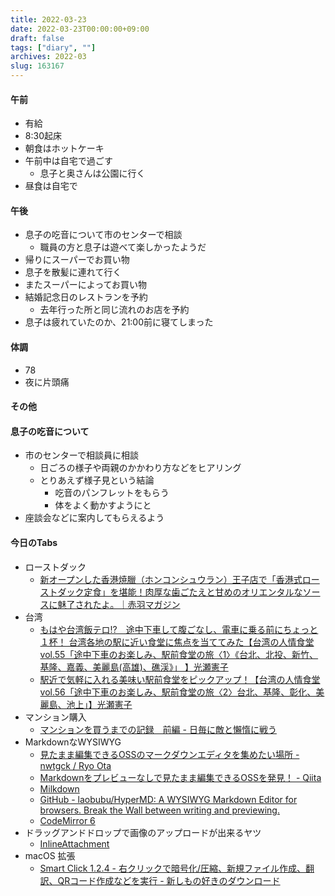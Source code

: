 ```yaml
---
title: 2022-03-23
date: 2022-03-23T00:00:00+09:00
draft: false
tags: ["diary", ""]
archives: 2022-03
slug: 163167
---
```

#### 午前
- 有給
- 8:30起床
- 朝食はホットケーキ
- 午前中は自宅で過ごす
  - 息子と奥さんは公園に行く
- 昼食は自宅で
#### 午後
- 息子の吃音について市のセンターで相談
  - 職員の方と息子は遊べて楽しかったようだ
- 帰りにスーパーでお買い物
- 息子を散髪に連れて行く
- またスーパーによってお買い物
- 結婚記念日のレストランを予約
  - 去年行った所と同じ流れのお店を予約
- 息子は疲れていたのか、21:00前に寝てしまった
#### 体調
- 78
- 夜に片頭痛
#### その他
#### 息子の吃音について
- 市のセンターで相談員に相談
  - 日ごろの様子や両親のかかわり方などをヒアリング
  - とりあえず様子見という結論
    - 吃音のパンフレットをもらう
    - 体をよく動かすようにと
- 座談会などに案内してもらえるよう
#### 今日のTabs
- ローストダック
  - [新オープンした香港焼臘（ホンコンシュウラン）王子店で「香港式ローストダック定食」を堪能！肉厚な歯ごたえと甘めのオリエンタルなソースに魅了されたよ。｜赤羽マガジン](https://akabane-shinbun.com/archives/56545)
- 台湾
  - [もはや台湾飯テロ!?　途中下車して腹ごなし、電車に乗る前にちょっと１杯！ 台湾各地の駅に近い食堂に焦点を当ててみた【台湾の人情食堂 vol.55「途中下車のお楽しみ、駅前食堂の旅〈1〉《台北、​北投、新竹、基隆、嘉義、​美麗島(高雄)、礁渓》」 】光瀬憲子](https://futabanet.jp/tabilista/articles/-/84943?page=1)
  - [駅近で気軽に入れる美味い駅前食堂をピックアップ！【台湾の人情食堂 vol.56「途中下車のお楽しみ、駅前食堂の旅〈2〉台北、基隆、彰化、美麗島、池上」】光瀬憲子](https://futabanet.jp/tabilista/articles/-/84944?page=1)
- マンション購入
  - [マンションを買うまでの記録　前編 - 日毎に敵と懶惰に戦う](https://zaikabou.hatenablog.com/entry/20211105/1636098522)
- MarkdownなWYSIWYG
  - [見たまま編集できるOSSのマークダウンエディタを集めたい場所 - nwtgck / Ryo Ota](https://scrapbox.io/nwtgck/%E8%A6%8B%E3%81%9F%E3%81%BE%E3%81%BE%E7%B7%A8%E9%9B%86%E3%81%A7%E3%81%8D%E3%82%8BOSS%E3%81%AE%E3%83%9E%E3%83%BC%E3%82%AF%E3%83%80%E3%82%A6%E3%83%B3%E3%82%A8%E3%83%87%E3%82%A3%E3%82%BF%E3%82%92%E9%9B%86%E3%82%81%E3%81%9F%E3%81%84%E5%A0%B4%E6%89%80)
  - [Markdownをプレビューなしで見たまま編集できるOSSを発見！ - Qiita](https://qiita.com/nwtgck/items/902b8c66b462f89df90c)
  - [Milkdown](https://milkdown.dev/architecture)
  - [GitHub - laobubu/HyperMD: A WYSIWYG Markdown Editor for browsers. Break the Wall between writing and previewing.](https://github.com/laobubu/HyperMD)
  - [CodeMirror 6](https://codemirror.net/6/)
- ドラッグアンドドロップで画像のアップロードが出来るヤツ
  - [InlineAttachment](https://github.com/Rovak/InlineAttachment)
- macOS 拡張
  - [Smart Click 1.2.4 - 右クリックで暗号化/圧縮、新規ファイル作成、翻訳、QRコード作成などを実行 - 新しもの好きのダウンロード](https://macsoft.jp/smart-click/)




